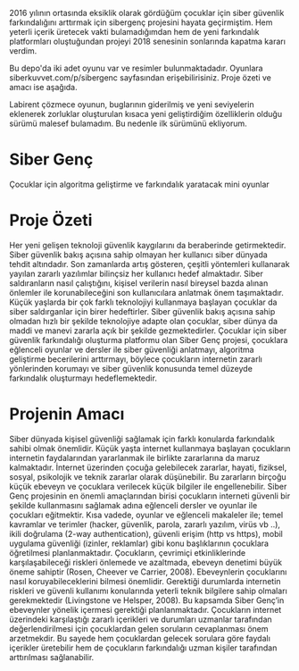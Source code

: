 2016 yılının ortasında eksiklik olarak gördüğüm çocuklar için siber güvenlik farkındalığını arttırmak için sibergenç projesini hayata geçirmiştim. Hem yeterli içerik üretecek vakti bulamadığımdan hem de yeni farkındalık platformları oluştuğundan projeyi 2018 senesinin sonlarında kapatma kararı verdim.

Bu depo'da iki adet oyunu var ve resimler bulunmaktadadır. Oyunlara siberkuvvet.com/p/sibergenc sayfasından erişebilirisiniz. Proje özeti ve amacı ise aşağıda. 

Labirent çözmece oyunun, buglarının giderilmiş ve yeni seviyelerin eklenerek zorluklar oluşturulan kısaca yeni geliştirdiğim özelliklerin olduğu sürümü malesef bulamadım. Bu nedenle ilk sürümünü ekliyorum.

# Siber Genç
Çocuklar için algoritma geliştirme ve farkındalık yaratacak mini oyunlar


# Proje Özeti
Her yeni gelişen teknoloji güvenlik kaygılarını da beraberinde getirmektedir. Siber güvenlik bakış açısına sahip olmayan her kullanıcı siber dünyada tehdit altındadır. Son zamanlarda artış gösteren, çeşitli yöntemleri kullanarak yayılan zararlı yazılımlar bilinçsiz her kullanıcı hedef almaktadır. Siber saldıranların nasıl çalıştığını, kişisel verilerin nasıl bireysel bazda alınan önlemler ile korunabileceğini son kullanıcılara anlatmak önem taşımaktadır. Küçük yaşlarda bir çok farklı teknolojiyi kullanmaya başlayan çocuklar da siber saldırganlar için birer hedeftirler. Siber güvenlik bakış açısına sahip olmadan hızlı bir şekilde teknolojiye adapte olan çocuklar, siber dünya da maddi ve manevi zararla açık bir şekilde gezmektedirler. Çocuklar için siber güvenlik farkındalığı oluşturma platformu olan Siber Genç projesi, çocuklara eğlenceli oyunlar ve dersler ile siber güvenliği anlatmayı, algoritma geliştirme becerilerini arttırmayı, böylece çocukların internetin zararlı yönlerinden korumayı ve siber güvenlik konusunda temel düzeyde farkındalık oluşturmayı hedeflemektedir.

# Projenin Amacı
Siber dünyada kişisel güvenliği sağlamak için farklı konularda farkındalık sahibi olmak önemlidir. Küçük yaşta internet kullanmaya başlayan çocukların internetin faydalarından yararlanmak ile birlikte zararlarına da maruz kalmaktadır. İnternet üzerinden çocuğa gelebilecek zararlar, hayati, fiziksel, sosyal, psikolojik ve teknik zararlar olarak düşünebilir. Bu zararların birçoğu küçük ebeveyn ve çocuklara verilecek küçük bilgiler ile engellenebilir. Siber Genç projesinin en önemli amaçlarından birisi çocukların interneti güvenli bir şekilde kullanmasını sağlamak adına eğlenceli dersler ve oyunlar ile çocukları eğitmektir. Kısa vadede, oyunlar ve eğlenceli makaleler ile; temel kavramlar ve terimler (hacker, güvenlik, parola, zararlı yazılım, virüs vb ..), ikili doğrulama (2-way authentication), güvenli erişim (http vs https), mobil uygulama güvenliği (izinler, reklamlar) gibi konu başlıklarının çocuklara öğretilmesi planlanmaktadır. Çocukların, çevrimiçi etkinliklerinde karşılaşabileceği riskleri önlemede ve azaltmada, ebeveyn denetimi büyük öneme sahiptir (Rosen, Cheever ve Carrier, 2008). Ebeveynlerin çocuklarını nasıl koruyabileceklerini bilmesi önemlidir. Gerektiği durumlarda internetin riskleri ve güvenli kullanımı konularında yeterli teknik bilgilere sahip olmaları gerekmektedir (Livingstone ve Helsper, 2008). Bu kapsamda Siber Genç’in ebeveynler yönelik içermesi gerektiği planlanmaktadır. Çocukların internet üzerindeki karşılaştığı zararlı içerikleri ve durumları uzmanlar tarafından değerlendirilmesi için çocuklardan gelen soruların cevaplanması önem arzetmekdir. Bu sayede hem çocuklardan gelecek sorulara göre faydalı içerikler üretebilir hem de çocukların farkındalığı uzman kişiler tarafından arttırılması sağlanabilir.

